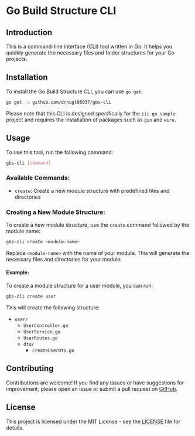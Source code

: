 # Go Build Structure CLI

## Introduction
This is a command-line interface (CLI) tool written in Go. It helps you quickly generate the necessary files and folder structures for your Go projects.

## Installation
To install the Go Build Structure CLI, you can use `go get`:

```bash
go get -u github.com/drnugt86837/gbs-cli
```
Please note that this CLI is designed specifically for the `iii go sample` project and requires the installation of packages such as `gin` and `wire`.

## Usage
To use this tool, run the following command:

```bash
gbs-cli [command]
```

### Available Commands:
- `create`: Create a new module structure with predefined files and directories

### Creating a New Module Structure:
To create a new module structure, use the `create` command followed by the module name:

```bash
gbs-cli create <module-name>
```

Replace `<module-name>` with the name of your module. This will generate the necessary files and directories for your module.

#### Example:
To create a module structure for a user module, you can run:

```bash
gbs-cli create user
```

This will create the following structure:
- `user/`
    - `UserController.go`
    - `UserService.go`
    - `UserRoutes.go`
    - `dto/`
        - `CreateUserDto.go`

## Contributing
Contributions are welcome! If you find any issues or have suggestions for improvement, please open an issue or submit a pull request on [GitHub](https://github.com/drnugt86837/gbs-cli).

## License
This project is licensed under the MIT License - see the [LICENSE](LICENSE) file for details.
